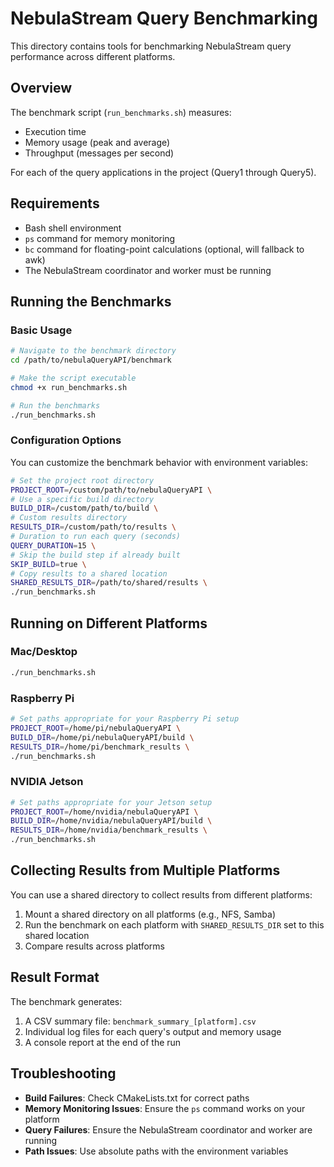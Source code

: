 # NebulaStream Query Benchmarking

This directory contains tools for benchmarking NebulaStream query performance across different platforms.

## Overview

The benchmark script (`run_benchmarks.sh`) measures:
- Execution time
- Memory usage (peak and average)
- Throughput (messages per second)

For each of the query applications in the project (Query1 through Query5).

## Requirements

- Bash shell environment
- `ps` command for memory monitoring
- `bc` command for floating-point calculations (optional, will fallback to awk)
- The NebulaStream coordinator and worker must be running

## Running the Benchmarks

### Basic Usage

```bash
# Navigate to the benchmark directory
cd /path/to/nebulaQueryAPI/benchmark

# Make the script executable
chmod +x run_benchmarks.sh

# Run the benchmarks
./run_benchmarks.sh
```

### Configuration Options

You can customize the benchmark behavior with environment variables:

```bash
# Set the project root directory
PROJECT_ROOT=/custom/path/to/nebulaQueryAPI \
# Use a specific build directory
BUILD_DIR=/custom/path/to/build \
# Custom results directory
RESULTS_DIR=/custom/path/to/results \
# Duration to run each query (seconds)
QUERY_DURATION=15 \
# Skip the build step if already built
SKIP_BUILD=true \
# Copy results to a shared location
SHARED_RESULTS_DIR=/path/to/shared/results \
./run_benchmarks.sh
```

## Running on Different Platforms

### Mac/Desktop

```bash
./run_benchmarks.sh
```

### Raspberry Pi

```bash
# Set paths appropriate for your Raspberry Pi setup
PROJECT_ROOT=/home/pi/nebulaQueryAPI \
BUILD_DIR=/home/pi/nebulaQueryAPI/build \
RESULTS_DIR=/home/pi/benchmark_results \
./run_benchmarks.sh
```

### NVIDIA Jetson

```bash
# Set paths appropriate for your Jetson setup
PROJECT_ROOT=/home/nvidia/nebulaQueryAPI \
BUILD_DIR=/home/nvidia/nebulaQueryAPI/build \
RESULTS_DIR=/home/nvidia/benchmark_results \
./run_benchmarks.sh
```

## Collecting Results from Multiple Platforms

You can use a shared directory to collect results from different platforms:

1. Mount a shared directory on all platforms (e.g., NFS, Samba)
2. Run the benchmark on each platform with `SHARED_RESULTS_DIR` set to this shared location
3. Compare results across platforms

## Result Format

The benchmark generates:
1. A CSV summary file: `benchmark_summary_[platform].csv`
2. Individual log files for each query's output and memory usage
3. A console report at the end of the run

## Troubleshooting

- **Build Failures**: Check CMakeLists.txt for correct paths
- **Memory Monitoring Issues**: Ensure the `ps` command works on your platform
- **Query Failures**: Ensure the NebulaStream coordinator and worker are running
- **Path Issues**: Use absolute paths with the environment variables 